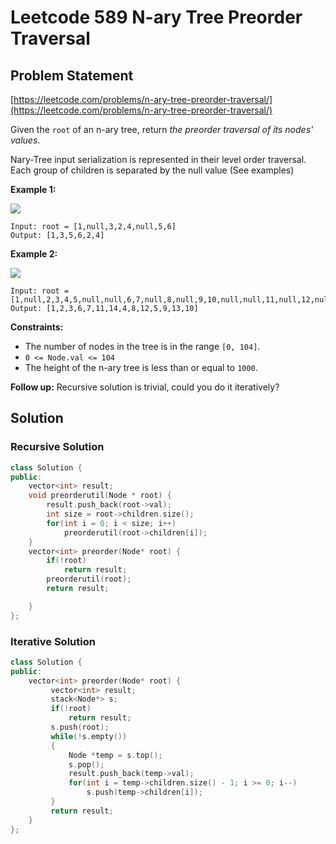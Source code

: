 # Leetcode 589  N-ary Tree Preorder Traversal

## Problem Statement

[https://leetcode.com/problems/n-ary-tree-preorder-traversal/](https://leetcode.com/problems/n-ary-tree-preorder-traversal/)

Given the `root` of an n-ary tree, return _the preorder traversal of its nodes' values_.

Nary-Tree input serialization is represented in their level order traversal. Each group of children is separated by the null value \(See examples\)

**Example 1:**

![](https://assets.leetcode.com/uploads/2018/10/12/narytreeexample.png)

```text
Input: root = [1,null,3,2,4,null,5,6]
Output: [1,3,5,6,2,4]
```

**Example 2:**

![](https://assets.leetcode.com/uploads/2019/11/08/sample_4_964.png)

```text
Input: root = [1,null,2,3,4,5,null,null,6,7,null,8,null,9,10,null,null,11,null,12,null,13,null,null,14]
Output: [1,2,3,6,7,11,14,4,8,12,5,9,13,10]
```

**Constraints:**

* The number of nodes in the tree is in the range `[0, 104]`.
* `0 <= Node.val <= 104`
* The height of the n-ary tree is less than or equal to `1000`.

**Follow up:** Recursive solution is trivial, could you do it iteratively?

## Solution

### Recursive Solution

```cpp
class Solution {
public:
    vector<int> result;
    void preorderutil(Node * root) {
        result.push_back(root->val);
        int size = root->children.size();
        for(int i = 0; i < size; i++)
            preorderutil(root->children[i]);
    }
    vector<int> preorder(Node* root) {  
        if(!root)
            return result;
        preorderutil(root);
        return result;

    }
};
```

### Iterative Solution

```cpp
class Solution {
public:
    vector<int> preorder(Node* root) {  
         vector<int> result;
         stack<Node*> s;
         if(!root)
             return result;
         s.push(root);
         while(!s.empty())
         {
             Node *temp = s.top();
             s.pop();
             result.push_back(temp->val);
             for(int i = temp->children.size() - 1; i >= 0; i--)
                 s.push(temp->children[i]);
         }
         return result;
    }
};
```

